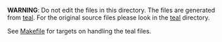 **WARNING**: Do not edit the files in this directory. The files are generated from [teal](https://github.com/teal-language/tl). For the original source files please look in the [teal](../teal) directory.

See [Makefile](Makefile) for targets on handling the teal files.
